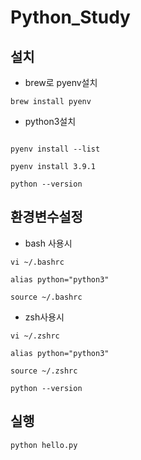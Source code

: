 # Python_Study


## 설치


- brew로 pyenv설치

```
brew install pyenv
```

- python3설치

```

pyenv install --list
```

```
pyenv install 3.9.1
```


```
python --version
```

## 환경변수설정

- bash 사용시

```
vi ~/.bashrc
```

```
alias python="python3"
```

```
source ~/.bashrc
```

- zsh사용시

```
vi ~/.zshrc
```

```
alias python="python3"
```

```
source ~/.zshrc
```

```
python --version
```
## 실행
```
python hello.py
```

